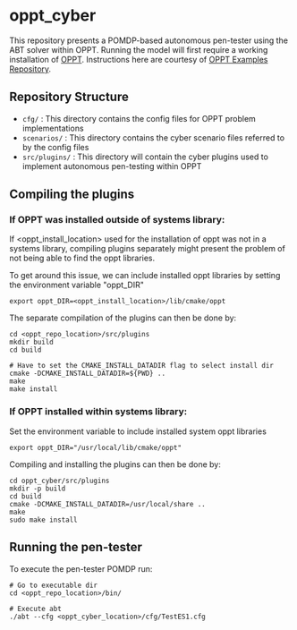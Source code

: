 # oppt_cyber
This repository presents a POMDP-based autonomous pen-tester using the ABT solver within OPPT. Running the model will first require a working installation of [OPPT](https://github.com/rdllab/oppt). Instructions here are courtesy of [OPPT Examples Repository](https://github.com/RDLLab/oppt_examples).

## Repository Structure
- `cfg/` : This directory contains the config files for OPPT problem implementations
- `scenarios/` : This directory contains the cyber scenario files referred to by the config files
- `src/plugins/` : This directory will contain the cyber plugins used to implement autonomous pen-testing within OPPT

## Compiling the plugins

### If OPPT was installed outside of systems library:
If <oppt_install_location> used for the installation of oppt was not in a systems library, 
compiling plugins separately might present the problem of not being able to find the oppt libraries. 

To get around this issue, we can include installed oppt libraries by setting the environment variable "oppt_DIR"
```
export oppt_DIR=<oppt_install_location>/lib/cmake/oppt
```

The separate compilation of the plugins can then be done by:
```
cd <oppt_repo_location>/src/plugins
mkdir build
cd build

# Have to set the CMAKE_INSTALL_DATADIR flag to select install dir
cmake -DCMAKE_INSTALL_DATADIR=${PWD} ..
make 
make install
```	

### If OPPT installed within systems library:
Set the environment variable to include installed system oppt libraries 
```
export oppt_DIR="/usr/local/lib/cmake/oppt"
```

Compiling and installing the plugins can then be done by:
```
cd oppt_cyber/src/plugins
mkdir -p build
cd build
cmake -DCMAKE_INSTALL_DATADIR=/usr/local/share ..
make
sudo make install
```

## Running the pen-tester
To execute the pen-tester POMDP run:
```
# Go to executable dir
cd <oppt_repo_location>/bin/

# Execute abt
./abt --cfg <oppt_cyber_location>/cfg/TestES1.cfg
```
